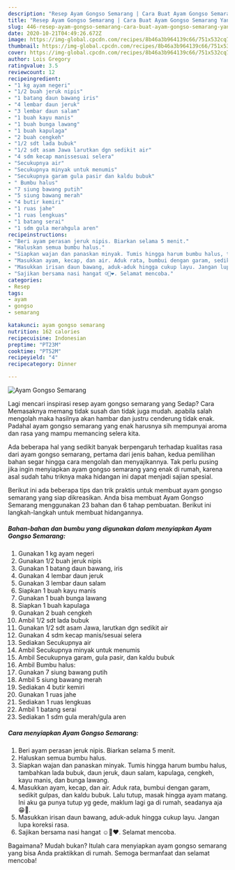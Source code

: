 ```yaml
---
description: "Resep Ayam Gongso Semarang | Cara Buat Ayam Gongso Semarang Yang Lezat"
title: "Resep Ayam Gongso Semarang | Cara Buat Ayam Gongso Semarang Yang Lezat"
slug: 446-resep-ayam-gongso-semarang-cara-buat-ayam-gongso-semarang-yang-lezat
date: 2020-10-21T04:49:26.672Z
image: https://img-global.cpcdn.com/recipes/8b46a3b964139c66/751x532cq70/ayam-gongso-semarang-foto-resep-utama.jpg
thumbnail: https://img-global.cpcdn.com/recipes/8b46a3b964139c66/751x532cq70/ayam-gongso-semarang-foto-resep-utama.jpg
cover: https://img-global.cpcdn.com/recipes/8b46a3b964139c66/751x532cq70/ayam-gongso-semarang-foto-resep-utama.jpg
author: Lois Gregory
ratingvalue: 3.5
reviewcount: 12
recipeingredient:
- "1 kg ayam negeri"
- "1/2 buah jeruk nipis"
- "1 batang daun bawang iris"
- "4 lembar daun jeruk"
- "3 lembar daun salam"
- "1 buah kayu manis"
- "1 buah bunga lawang"
- "1 buah kapulaga"
- "2 buah cengkeh"
- "1/2 sdt lada bubuk"
- "1/2 sdt asam Jawa larutkan dgn sedikit air"
- "4 sdm kecap manissesuai selera"
- "Secukupnya air"
- "Secukupnya minyak untuk menumis"
- "Secukupnya garam gula pasir dan kaldu bubuk"
- " Bumbu halus"
- "7 siung bawang putih"
- "5 siung bawang merah"
- "4 butir kemiri"
- "1 ruas jahe"
- "1 ruas lengkuas"
- "1 batang serai"
- "1 sdm gula merahgula aren"
recipeinstructions:
- "Beri ayam perasan jeruk nipis. Biarkan selama 5 menit."
- "Haluskan semua bumbu halus."
- "Siapkan wajan dan panaskan minyak. Tumis hingga harum bumbu halus, tambahkan lada bubuk, daun jeruk, daun salam, kapulaga, cengkeh, kayu manis, dan bunga lawang."
- "Masukkan ayam, kecap, dan air. Aduk rata, bumbui dengan garam, sedikit gulpas, dan kaldu bubuk. Lalu tutup, masak hingga ayam matang. Ini aku ga punya tutup yg gede, maklum lagi ga di rumah, seadanya aja😁🙏."
- "Masukkan irisan daun bawang, aduk-aduk hingga cukup layu. Jangan lupa koreksi rasa."
- "Sajikan bersama nasi hangat ☺️🤩❤️. Selamat mencoba."
categories:
- Resep
tags:
- ayam
- gongso
- semarang

katakunci: ayam gongso semarang 
nutrition: 162 calories
recipecuisine: Indonesian
preptime: "PT23M"
cooktime: "PT52M"
recipeyield: "4"
recipecategory: Dinner

---
```



![Ayam Gongso Semarang](https://img-global.cpcdn.com/recipes/8b46a3b964139c66/751x532cq70/ayam-gongso-semarang-foto-resep-utama.jpg)

Lagi mencari inspirasi resep ayam gongso semarang yang Sedap? Cara Memasaknya memang tidak susah dan tidak juga mudah. apabila salah mengolah maka hasilnya akan hambar dan justru cenderung tidak enak. Padahal ayam gongso semarang yang enak harusnya sih mempunyai aroma dan rasa yang mampu memancing selera kita.



Ada beberapa hal yang sedikit banyak berpengaruh terhadap kualitas rasa dari ayam gongso semarang, pertama dari jenis bahan, kedua pemilihan bahan segar hingga cara mengolah dan menyajikannya. Tak perlu pusing jika ingin menyiapkan ayam gongso semarang yang enak di rumah, karena asal sudah tahu triknya maka hidangan ini dapat menjadi sajian spesial.


Berikut ini ada beberapa tips dan trik praktis untuk membuat ayam gongso semarang yang siap dikreasikan. Anda bisa membuat Ayam Gongso Semarang menggunakan 23 bahan dan 6 tahap pembuatan. Berikut ini langkah-langkah untuk membuat hidangannya.

<!--inarticleads1-->

##### Bahan-bahan dan bumbu yang digunakan dalam menyiapkan Ayam Gongso Semarang:

1. Gunakan 1 kg ayam negeri
1. Gunakan 1/2 buah jeruk nipis
1. Gunakan 1 batang daun bawang, iris
1. Gunakan 4 lembar daun jeruk
1. Gunakan 3 lembar daun salam
1. Siapkan 1 buah kayu manis
1. Gunakan 1 buah bunga lawang
1. Siapkan 1 buah kapulaga
1. Gunakan 2 buah cengkeh
1. Ambil 1/2 sdt lada bubuk
1. Gunakan 1/2 sdt asam Jawa, larutkan dgn sedikit air
1. Gunakan 4 sdm kecap manis/sesuai selera
1. Sediakan Secukupnya air
1. Ambil Secukupnya minyak untuk menumis
1. Ambil Secukupnya garam, gula pasir, dan kaldu bubuk
1. Ambil  Bumbu halus:
1. Gunakan 7 siung bawang putih
1. Ambil 5 siung bawang merah
1. Sediakan 4 butir kemiri
1. Gunakan 1 ruas jahe
1. Sediakan 1 ruas lengkuas
1. Ambil 1 batang serai
1. Sediakan 1 sdm gula merah/gula aren




<!--inarticleads2-->

##### Cara menyiapkan Ayam Gongso Semarang:

1. Beri ayam perasan jeruk nipis. Biarkan selama 5 menit.
1. Haluskan semua bumbu halus.
1. Siapkan wajan dan panaskan minyak. Tumis hingga harum bumbu halus, tambahkan lada bubuk, daun jeruk, daun salam, kapulaga, cengkeh, kayu manis, dan bunga lawang.
1. Masukkan ayam, kecap, dan air. Aduk rata, bumbui dengan garam, sedikit gulpas, dan kaldu bubuk. Lalu tutup, masak hingga ayam matang. Ini aku ga punya tutup yg gede, maklum lagi ga di rumah, seadanya aja😁🙏.
1. Masukkan irisan daun bawang, aduk-aduk hingga cukup layu. Jangan lupa koreksi rasa.
1. Sajikan bersama nasi hangat ☺️🤩❤️. Selamat mencoba.




Bagaimana? Mudah bukan? Itulah cara menyiapkan ayam gongso semarang yang bisa Anda praktikkan di rumah. Semoga bermanfaat dan selamat mencoba!
